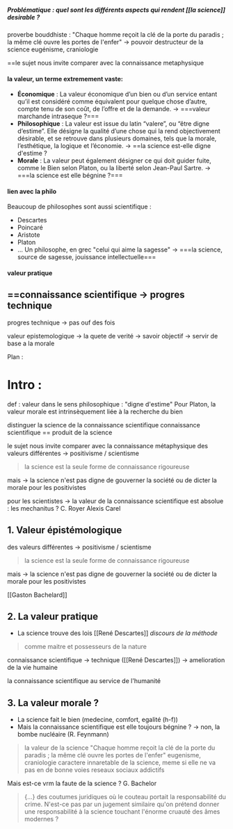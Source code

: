 
##### Problématique : quel sont les différents aspects qui rendent [[la science]] desirable ?

proverbe bouddhiste : 
"Chaque homme reçoit la clé de la porte du paradis ; la même clé ouvre les portes de l'enfer"
-> pouvoir destructeur de la science
eugénisme, craniologie

==le sujet nous invite comparer avec la connaissance metaphysique
#### la valeur, un terme extremement vaste:
- **Économique** : La valeur économique d’un bien ou d’un service entant qu’il est considéré comme équivalent pour quelque chose d’autre, compte tenu de son coût, de l’offre et de la demande. -> ===valeur marchande intraseque ?===
- **Philosophique** : La valeur est issue du latin “valere”, ou “être digne d’estime”. Elle désigne la qualité d’une chose qui la rend objectivement désirable, et se retrouve dans plusieurs domaines, tels que la morale, l’esthétique, la logique et l’économie. 
  -> ==la science est-elle digne d'estime ?
- **Morale** : La valeur peut également désigner ce qui doit guider fuite, comme le Bien selon Platon, ou la liberté selon Jean-Paul Sartre. -> ===la science est elle bégnine ?===
#### lien avec la philo
Beaucoup de philosophes sont aussi scientifique : 
- Descartes
- Poincaré
- Aristote
- Platon
- ...
Un philosophe, en grec "celui qui aime la sagesse" 
-> ===la science, source de sagesse, jouissance intellectuelle===

#### valeur pratique
## ==connaissance scientifique -> progres technique
progres technique -> pas ouf des fois

valeur epistemologique -> la quete de verité -> savoir objectif -> servir de base a la morale

Plan : 

# Intro :

def : 
valeur dans le sens philosophique : "digne d'estime"
Pour Platon, la valeur morale est intrinsèquement liée à la recherche du bien

distinguer la science de la connaissance scientifique
connaissance scientifique == produit de la science

le sujet nous invite comparer avec la connaissance métaphysique
des valeurs différentes -> positivisme / scientisme
> la science est la seule forme de connaissance rigoureuse

mais -> la science n'est pas digne de gouverner la société ou de dicter la morale pour les positivistes


pour les scientistes -> la valeur de la connaissance scientifique est absolue :
les mechanitus ?
C. Royer
Alexis Carel


## 1. Valeur épistémologique
des valeurs différentes -> positivisme / scientisme
> la science est la seule forme de connaissance rigoureuse

mais -> la science n'est pas digne de gouverner la société ou de dicter la morale pour les positivistes

[[Gaston Bachelard]]

## 2. La valeur pratique 

- La science trouve des lois [[René Descartes]] *discours de la méthode*
>comme maitre et possesseurs de la nature

connaissance scientifique -> technique ([[René Descartes]]) -> amelioration de la vie humaine

la connaissance scientifique au service de l'humanité


## 3. La valeur morale ?

- La science fait le bien (medecine, comfort, egalité (h-f))
- Mais la connaissance scientifique est elle toujours bégnine ? 
-> non, la bombe nucléaire (R. Feynmann)
>la valeur de la science
>"Chaque homme reçoit la clé de la porte du paradis ; la même clé ouvre les portes de l'enfer"
> eugenisme, craniologie 
>caractere innaretable de la science, meme si elle ne va pas en de bonne voies
>reseaux sociaux addictifs

Mais est-ce vrm la faute de la science ? G. Bachelor
>{...} des coutumes juridiques où le couteau portait la responsabilité du crime. N'est-ce pas par un jugement similaire qu'on prétend donner une responsabilité à la science touchant l'énorme cruauté des âmes modernes ?